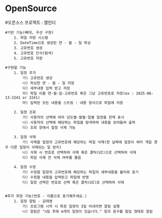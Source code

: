 # OpenSource
#오픈소스 프로젝트 : 캘린더

    #기반 기능(뼈대, 우선 구현)
        1. 파일 저장 시스템
        2. DateTime으로 생성된 연 - 월 - 일 파싱
        3. 고유번호 생성
        4. 고유번호 인식(탐색)
        5. 고유번호 저장
    
    #구현할 기능
        1. 일정 추가
            가) 고유번호 생성
            나) 파싱한 연 - 월 - 일 저장
            다) 세부내용 입력 받고 저장
            라) 파일 이름 연-월-일-고유번호 혹은 그낭 고유번호로 저장(ex : 2025-06-13-3241 or 3241)
            마) 입력된 모든 내용을 스트링 : 내용 형식으로 파일에 저장
    
        2. 일정 조회
            가) 사용자의 선택에 따라 년도별-월별-일별 일정을 전체 표시
            나) 사용자의 선택에 해당하는 파일을 탐색하여 내용을 읽어들여 출력
            다) 조회 창에서 일정 삭제 가능
        
        3. 일정 삭제
            가) 삭제할 일정의 고유번호에 해당하는 파일 삭제(한 날짜에 일정이 여러 개일 경우 다른 일정이 삭제되는 일 방지)
            나) 삭제 시 번호로 선택하여 삭제 혹은 클릭(UI)으로 선택하여 삭제
            다) 파일 삭제 전 삭제 여부를 물음
        
        4. 일정 수정
            가) 수정할 일정의 고유번호에 해당하는 파일의 세부내용을 불러와 표기
            다) 수정할 내용을 입력받고 파일에 반영
            다) 일정 선택은 번호로 선택 혹은 클릭(UI)로 선택하여 삭제
        
    
    #추가 희망 기능(번호 - 이름으로 표기해주세요.)
        1. 일정 알림 - 김태영
            가) 프로그램 시작 시 특정 일정이 3일 이내라면 알림 실행
            나) 알림은 "n일 후에 m개의 일정이 있습니다." 등의 문구를 팝업 형태로 알림
    
